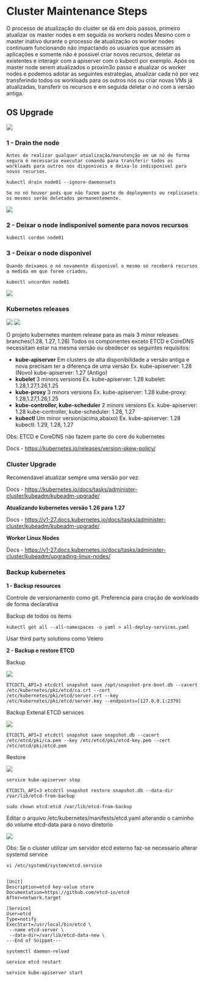 # Cluster Maintenance Steps

O processo de atualização do cluster se dá em dois passos, primeiro atualizar os master nodes e em seguida
os workers nodes
Mesmo com o master inativo durante o processo de atualização os worker nodes continuam funcionando
não impactando os usuarios que acessam as aplicações e somente não é possivel criar novos recursos, deletar os existentes e interagir com a apiserver com o
kubectl por exemplo.
Após os master node serem atualizados o proxim3o passo e atualizar os worker nodes e podemos adotar as seguintes estrategias, atualizar cada nó por vez transferindo todos os workloads
para os outros nós ou criar novas VMs já atualizadas, transferir os recursos e em seguida deletar o nó com a versão antiga.

## OS Upgrade

<img src="./img/os_upgrades.png"/>

### 1 - Drain the node

    Antes de realizar qualquer atualização/manutenção em um nó de forma segura é necessario executar comando para transferir todos os workloads para outros nós disponiveis e deixa-lo indisponivel para novos recursos.

`kubectl drain node01 --ignore-daemonsets`

    Se no nó houver pods que não fazem parte de deployments ou replicasets os mesmos serão deletados permanentemente.

<img src="./img/drain_node.png"/>

### 2 - Deixar o node indisponivel somente para novos recursos

`kubectl cordon node01`

### 3 - Deixar o node disponivel

    Quando deixamos o nó novamente disponivel o mesmo só receberá recursos a medida em que forem criados.

`kubectl uncordon node01`

<img src="./img/uncordon.png"/>

### Kubernetes releases

<img src="./img/kube_versions.png"/>

<img src="./img/kube_releases.png"/>

O projeto kubernetes mantem release para as mais 3 minor releases branches(1.28, 1.27, 1.26)
Todos os componentes exceto ETCD e CoreDNS necessitam estar na mesma versão ou obedecer os seguintes requisitos:

- <b>kube-apiserver</b>
  Em clusters de alta disponibilidade a versão antiga e nova precisam ter a diferença de uma versão
  Ex. kube-apiserver: 1.28 (Novo)
  kube-apiserver: 1.27 (Antigo)
- <b>kubelet</b>
  3 minors versions
  Ex. kube-apiserver: 1.28
  kubelet: 1.28,1.27,1.26,1.25
- <b>kube-proxy</b>
  3 minors versions
  Ex. kube-apiserver: 1.28
  kube-proxy: 1.28,1.27,1.26,1.25
- <b>kube-controller, kube-scheduler</b>
  2 minors versions
  Ex. kube-apiserver: 1.28
  kube-controller, kube-scheduler: 1.28, 1.27
- <b>kubectl</b>
  Um minor version(acima,abaixo)
  Ex. kube-apiserver: 1.28
  kubectl: 1.29, 1.28, 1.27

Obs: ETCD e CoreDNS não fazem parte do core do kubernetes

Docs - https://kubernetes.io/releases/version-skew-policy/

### Cluster Upgrade

Recomendavel atualizar sempre uma versão por vez.

Docs - https://kubernetes.io/docs/tasks/administer-cluster/kubeadm/kubeadm-upgrade/

<b>Atualizando kubernetes versão 1.26 para 1.27</b>

Docs - https://v1-27.docs.kubernetes.io/docs/tasks/administer-cluster/kubeadm/kubeadm-upgrade/

<b>Worker Linux Nodes</b>

Docs - https://v1-27.docs.kubernetes.io/docs/tasks/administer-cluster/kubeadm/upgrading-linux-nodes/

### Backup kubernetes

<b>1 - Backup resources</b>

Controle de versionamento como git. Preferencia para criação de workloads de forma declarativa

Backup de todos os items

`kubectl get all --all-namespaces -o yaml > all-deploy-services.yaml`

Usar third party solutions como Velero

<b>2 - Backup e restore ETCD</b>

Backup

<img src="./img/backup_etcd.png"/>

`ETCDCTL_API=3 etcdctl snapshot save /opt/snapshot-pre-boot.db --cacert /etc/kubernetes/pki/etcd/ca.crt --cert /etc/kubernetes/pki/etcd/server.crt --key /etc/kubernetes/pki/etcd/server.key --endpoints=[127.0.0.1:2379]`

Backup Extenal ETCD services

<img src="./img/etcd-external.png"/>

`ETCDCTL_API=3 etcdctl snapshot save snapshot.db --cacert /etc/etcd/pki/ca.pem --key /etc/etcd/pki/etcd-key.pem --cert /etc/etcd/pki/etcd.pem`

Restore

<img src="./img/restore_etcd.png"/>

`service kube-apiserver stop`

`ETCDCTL_API=3 etcdctl snapshot restore snapshot.db --data-dir /var/lib/etcd-from-backup`

`sudo chown etcd:etcd /var/lib/etcd-from-backup`

Editar o arquivo /etc/kubernetes/manifests/etcd.yaml alterando o caminho do volume etcd-data para o novo diretorio

<img src="./img/etcd_volume.png"/>

Obs: Se o cluster utilizar um servidor etcd externo faz-se necessario alterar systemd service

`vi /etc/systemd/system/etcd.service`

```

[Unit]
Description=etcd key-value store
Documentation=https://github.com/etcd-io/etcd
After=network.target

[Service]
User=etcd
Type=notify
ExecStart=/usr/local/bin/etcd \
 --name etcd-server \
 --data-dir=/var/lib/etcd-data-new \
---End of Snippet---

```

`systemctl daemon-reload`

`service etcd restart`

`service kube-apiserver start`

